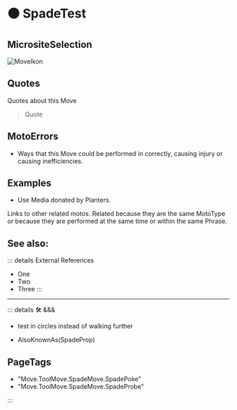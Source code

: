 
# 🟠 <move>SpadeTest</move>

## MicrositeSelection

![MoveIkon](/Move/Move_Ikon.png)












## Quotes

Quotes about this Move

> Quote

## MotoErrors

- Ways that this Move could be performed in correctly, causing injury or causing inefficiencies.

## Examples

- Use Media donated by Planters.

Links to other related motos. Related because they are the same MotoType or because they are performed at the same time or within the same Phrase.

## See also:

::: details External References

- One
- Two
- Three
:::

---

<!-- =================================================== -->
<!-- =================================================== -->
<!-- =================================================== -->
<!-- =================================================== -->
<!-- =================================================== -->
::: details 🛠 <dev>&&&</dev>



- test in circles instead of walking further



- AlsoKnownAs(SpadeProp)

<h2>PageTags</h2>

- "Move.ToolMove.SpadeMove.SpadePoke"
- "Move.ToolMove.SpadeMove.SpadeProbe"

:::

